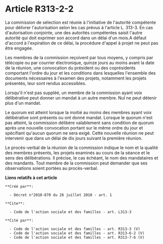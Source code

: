 # Article R313-2-2

La commission de sélection est réunie à l'initiative de l'autorité compétente pour délivrer l'autorisation selon les cas
prévus à l'article L. 313-3. En cas d'autorisation conjointe, une des autorités compétentes saisit l'autre autorité qui doit
exprimer son accord dans un délai d'un mois.A défaut d'accord à l'expiration de ce délai, la procédure d'appel à projet ne
peut pas être engagée. 

Les membres de la commission reçoivent par tous moyens, y compris par télécopie ou par courrier électronique, quinze jours au
moins avant la date de la réunion, une convocation du président ou des coprésidents comportant l'ordre du jour et les
conditions dans lesquelles l'ensemble des documents nécessaires à l'examen des projets, notamment les projets présentés, leur
sont rendus accessibles. 

Lorsqu'il n'est pas suppléé, un membre de la commission ayant voix délibérative peut donner un mandat à un autre membre. Nul
ne peut détenir plus d'un mandat. 

Le quorum est atteint lorsque la moitié au moins des membres ayant voix délibérative sont présents ou ont donné mandat.
Lorsque le quorum n'est pas atteint, la commission délibère valablement sans condition de quorum après une nouvelle
convocation portant sur le même ordre du jour et spécifiant qu'aucun quorum ne sera exigé. Cette nouvelle réunion ne peut
intervenir que dans un délai de dix jours suivant la première réunion. 

Le procès-verbal de la réunion de la commission indique le nom et la qualité des membres présents, les projets examinés au
cours de la séance et le sens des délibérations. Il précise, le cas échéant, le nom des mandataires et des mandants. Tout
membre de la commission peut demander que ses observations soient portées au procès-verbal.

**Liens relatifs à cet article**

	**Créé par**:

	  - Décret n°2010-870 du 26 juillet 2010 - art. 1

	**Cite**:

	  - Code de l'action sociale et des familles - art. L313-3

	**Cité par**:

	  - Code de l'action sociale et des familles - art. R313-3 (V)
	  - Code de l'action sociale et des familles - art. R313-6-2 (V)
	  - Code de l'action sociale et des familles - art. R313-7-6 (V)
